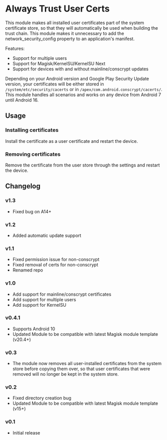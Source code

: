 # Always Trust User Certs

This module makes all installed user certificates part of the system certificate store, so that they will automatically be used when building the trust chain. This module makes it unnecessary to add the network_security_config property to an application's manifest.

Features:

* Support for multiple users
* Support for Magisk/KernelSU/KernelSU Next
* Support for devices with and without mainline/conscrypt updates

Depending on your Android version and Google Play Security Update version, your certificates will be either stored in `/system/etc/security/cacerts` or in `/apex/com.android.conscrypt/cacerts/`. This module handles all scenarios and works on any device from Android 7 until Android 16.

## Usage

### Installing certificates

Install the certificate as a user certificate and restart the device.

### Removing certificates

Remove the certificate from the user store through the settings and restart the device.

## Changelog

### v1.3

* Fixed bug on A14+

### v1.2

* Added automatic update support

### v1.1

* Fixed permission issue for non-conscrypt
* Fixed removal of certs for non-conscrypt
* Renamed repo

### v1.0

* Add support for mainline/conscrypt certificates
* Add support for multiple users
* Add support for KernelSU

### v0.4.1

* Supports Android 10
* Updated Module to be compatible with latest Magisk module template (v20.4+)

### v0.3

* The module now removes all user-installed certificates from the system store before copying them over, so that user certificates that were removed will no longer be kept in the system store.

### v0.2

* Fixed directory creation bug
* Updated Module to be compatible with latest Magisk module template (v15+)

### v0.1

* Initial release
